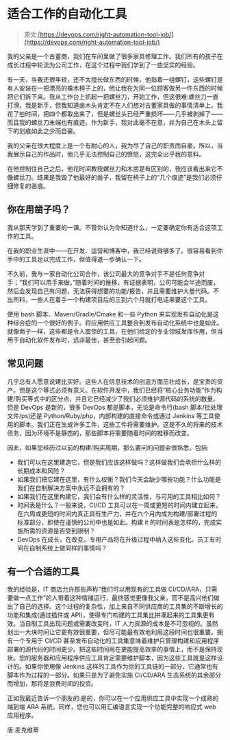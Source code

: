 # 适合工作的自动化工具

> 原文:[https://devops.com/right-automation-tool-job/](https://devops.com/right-automation-tool-job/)

我的父亲是一个古董商，我们在车间里做了很多家具修理工作。我们所有的孩子在成长过程中轮流为公司工作，在这个过程中我们学到了一些坚实的经验。

有一天，当我还很年轻，还不太擅长做东西的时候，他指着一组螺钉，这些螺钉是有人安装在一把漂亮的橡木椅子上的，他让我在为同一位顾客做另一件东西的时候把它们拆下来。我从工作台上抓起一把螺丝刀，开始工作，但这很难:螺丝刀一直打滑，我是新手，但我知道凿木头肯定不在人们想对古董家具做的事情清单上。我花了些时间，把四个都取出来了，但是螺丝头已经严重损坏——几乎被剥掉了——而且我的螺丝刀末端也有痕迹。作为新手，我对此毫不在意，并为自己在木头上留下的划痕如此之少而自豪。

我的父亲在很大程度上是一个有耐心的人，我为尽了自己的职责而自豪。所以，当我展示自己的作品时，他几乎无法控制自己的愤怒，这完全出乎我的意料。

在他控制住自己之后，他花时间教我螺丝刀和木凿是有区别的，我应该看出来它不像螺丝刀。结果是我毁了他最好的凿子，我留在椅子上的“几个痕迹”是我们必须仔细修复的凿痕。

## 你在用凿子吗？

我从那天学到了重要的一课。不管你认为你知道什么，一定要确定你有适合这项工作的工具。

在我的职业生涯中——在开发、运营和博客中，我已经说得够多了。很容易看到你手中的工具足以完成工作，但值得退一步确认一下。

不久前，我与一家自动化公司合作，该公司最大的竞争对手不是任何竞争对手；“我们可以用手来做。”随着时间的推移，有证据表明，公司可能会半途而废，然后会发现自己有问题，无法获得想要的功能/报告，并且需要维护大量代码。不出所料，一些人在着手一个构建项目后的三到六个月就打电话来要这个工具。

使用 bash 脚本、Maven/Gradle/Cmake 和一些 Python 来实现发布自动化是这种综合症的一个很好的例子。将应用供应工具整合到发布自动化系统中也是如此。就像凿子一样，这些都是令人震惊的工具，在他们给定的专业领域发挥作用，但当用于自动化软件发布时，远非最佳，甚至会引起问题。

## 常见问题

几乎总有人愿意说建比买好。这些人在信息技术的创造方面茁壮成长，是宝贵的资产。但是这个等式必须有意义。在软件开发中，我们已经将“核心业务功能”作为构建/购买等式中的区分点，并且它已经减少了我们必须维护源代码的系统的数量。但是 DevOps 是新的，很多 DevOps 都是脚本，无论是命令行(bash 脚本/批处理文件/ps)还是 Python/Ruby/php，内部构建的直接命令或通过 Jenkins 等工具使用的脚本。我们正在生成许多工件，这些工件将需要维护。这是不久的将来的技术债务，因为环境不是静态的，那些脚本将需要随着时间的推移而改变。

因此，如果您经历过以前的构建/购买周期，那么要问的问题会很熟悉，包括:

*   我们可以在这里建造它，但是我们应该这样做吗？这样做我们会承担什么样的长期成本和风险？
*   如果我们把它建在这里，有什么权衡？我们今天会缺少哪些功能？什么功能是我们在自制解决方案中永远不会拥有的？
*   如果我们在这里构建它，我们会有什么样的灵活性，与可用的工具相比如何？
*   时间表是什么？一般来说，CI/CD 工具可以在一周或更短的时间内建立起来，在六周或更短的时间内真正具有生产力，并在六个月内成为构建/部署过程的标准部分，即使在谨慎的公司中也是如此。构建 it 的时间表是怎样的，完成实施所需的资源是否受到限制？
*   DevOps 在成长，在改变。专用产品将在升级过程中纳入这些变化。员工有时间在自制系统上做同样的事情吗？

## 有一个合适的工具

我的经验是，IT 商店允许那些声称“我们可以用现有的工具做 CI/CD/ARA，只需要做一点工作”的人带着这种情绪运行，最终感觉更像我父亲，而不是高兴他们做出了自己的选择。这个过程的复杂性，加上来自不同供应商的工具集的不断增长的功能和集成(通过插件或 API)，使得专门构建的工具集比拼凑起来的工具集更有效。当自制工具出现问题或需要改变时，IT 人力资源的成本是不可忽视的。虽然划出一大块时间让它更有效很重要，但尽可能最有效地利用这段时间也很重要。拥有一个专用于 CI/CD 甚至发布自动化的工具集意味着维护只管理构建和应用程序部署的源代码的时间更少。把这些时间用在更能提高效率的事情上，而不是保持现状。您的服务器和应用程序供应工具肯定需要维护脚本，因为这些工具就是这样设计的。如果你使用像 Jenkins 这样的工具作为你的工具链的一部分，它通常也有脚本作为过程的一部分。如果只是为了避免实施 CI/CD/ARA 生态系统的其余部分而增加，那将是浪费时间的投资。

正如我最近告诉一个朋友的:是的，你可以在一个应用供应工具中实现一个成熟的端到端 ARA 系统。同样，您也可以用汇编语言实现一个功能完整的响应式 web 应用程序。

唐·麦克维蒂
